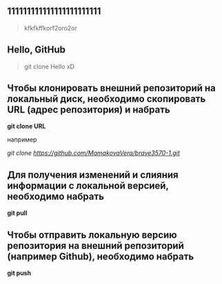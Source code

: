 ## 111111111111111111111111

> kfkfkffkorf2oro2or
## Hello, GitHub

> git clone
Hello xD

## Чтобы клонировать внешний репозиторий на локальный диск, необходимо скопировать URL (адрес репозитория) и набрать

**git clone URL**

например 

*git clone https://github.com/MamakovaVera/brave3570-1.git*

## Для получения изменений и слияния информации с локальной версией, необходимо набрать

**git pull**

## Чтобы отправить локальную версию репозитория на внешний репозиторий (например Github), необходимо набрать

**git push**

